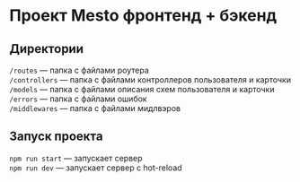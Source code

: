 # Проект Mesto фронтенд + бэкенд

## Директории

`/routes` — папка с файлами роутера  
`/controllers` — папка с файлами контроллеров пользователя и карточки   
`/models` — папка с файлами описания схем пользователя и карточки   
`/errors` — папка с файлами ошибок    
`/middlewares` — папка с файлами мидлвэров    

## Запуск проекта

`npm run start` — запускает сервер   
`npm run dev` — запускает сервер с hot-reload
